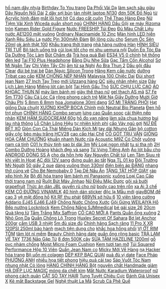 [ hồ nam dây nhựa](https://cuahang1.github.io/p0/1/118/dong-ho-nam-day-nhua-casio-chinh-hang-anh-khue-ae-1000w-1avdf-mua-hang-online/) [ Birthday To You trang](https://cuahang1.github.io/p0/3/302/bong-tron-in-chu-happy-birthday-to-you-trang-tri-sinh-nhat-phong-cach-han-quoc-mua-hang-online/) [ Da Phối Vải Dạ](https://cuahang1.github.io/p0/5/788/op-dien-thoai-da-phoi-vai-da-mem-bao-ve-camera-thoi-trang-cho-iphone-12-11-pro-max-x-xs-max-7-8-plus-mua-hang-online/) [ làm sạch sâu giàu](https://cuahang1.github.io/p0/12/378/bo-san-pham-nuoc-tay-trang-lam-sach-sau-giau-khoang-danh-cho-da-dau-mun-la-roche-posay-effaclar-micellar-water-oily-skin-mua-hang-online/) [ Dây Nguồn Nối Dài](https://cuahang1.github.io/p0/12/110/day-nguon-noi-dai-24pin-8pin-led-rgb-dong-bo-mainboard-dong-bo-hub-coomoon-rgb-hang-ambino-mua-hang-online/) [ 2 dây sợi bún](https://cuahang1.github.io/p0/8/762/ao-2-day-soi-bun-croptop-tron-homi-fashion-mua-hang-online/) [ tản nhiệt laptop N130](https://cuahang1.github.io/p0/11/367/de-tan-nhiet-laptop-n130-2-quat-cuc-mat-mua-hang-online/) [ đơn 50K Đồ Ngủ](https://cuahang1.github.io/p0/3/596/ma-1010fashionsale206-giam-10k-don-50k-do-ngudo-bo-pijama-lua-gam-tay-ngan-quan-dai-cao-cap-anh-thatvideo-mua-hang-online/) [ từ Acrylic hình đám](https://cuahang1.github.io/p0/10/599/day-deo-mat-kinh-tai-nghe-day-chuyen-lam-tu-acrylic-hinh-dam-may-hoat-hinh-kieu-dang-sang-tao-mua-hang-online/) [ mắt lồi hot hit](https://cuahang1.github.io/p0/7/182/goi-om-gau-bong-khung-long-mat-loi-hot-hit-vai-nhung-co-dan-4-chieu-hang-cao-cap-bird-book-bird-book-mua-hang-online/) [ Có dao cắt cuộn](https://cuahang1.github.io/p0/4/599/nilon-u-te-moi-long-may-co-dao-cat-cuon-200m-mua-hang-online/) [ Thể Thao Hàng Đẹp](https://cuahang1.github.io/p0/6/757/ao-bra-tap-gym-yoga-the-thao-hang-dep-m31-mua-hang-online/) [ Nữ Tiệm Vải Xinh](https://cuahang1.github.io/p0/1/381/quan-short-nu-tiem-vai-xinh-quan-dui-nu-rach-hang-quang-chau-qd001-mua-hang-online/) [ Wiceda quần short ngủ](https://cuahang1.github.io/p0/10/994/quan-dui-lua-satin-ngan-mac-nha-wicedaquan-short-ngu-nu-mac-trong-vay-2-mau-den-da-ql130-mua-hang-online/) [ CHÍNH HÃNG Dầu Gội](https://cuahang1.github.io/p0/10/830/100-chinh-hang-dau-goi-buoi-vi-jully-giam-rung-toc-kich-moc-toc-lam-sach-khoe-da-dau-mua-hang-online/) [ xe máy Rizoma tròn](https://cuahang1.github.io/p0/10/851/kinh-chieu-hau-xe-may-rizoma-tron-hang-cao-cap-le1-guong-chieu-hau-tron-rizoma-gan-moi-loai-xe-may-mua-hang-online/) [ Kamen Rider Gold Figure](https://cuahang1.github.io/p0/8/470/mo-hinh-kamen-rider-gold-figure-03-mua-hang-online/) [ Nước FREESHIP Túi Đeo](https://cuahang1.github.io/p0/6/776/tui-deo-cheo-nam-nu-chong-tham-nuoc-freeship-tui-deo-cheo-bao-tu-nam-nu-dep-ca-tinh-chinh-hang-weixier-mua-hang-online/) [ Đủ Màu Chất Liệu](https://cuahang1.github.io/p0/7/863/quan-the-thao-nam-vuvo-official-3-soc-du-mau-chat-lieu-cao-cap-mua-hang-online/) [ nước AE1200 mặt vuông](https://cuahang1.github.io/p0/2/829/dong-ho-dien-tu-nam-chong-nuoc-ae1200-mat-vuong-day-kim-loai-thep-duc-thiet-ke-kieu-dang-thoi-trang-nam-tinh-dh09-mua-hang-online/) [ Ordinary Niacinamide 10 Zinc](https://cuahang1.github.io/p0/10/361/tinh-chat-giam-mun-the-ordinary-niacinamide-10-zinc-1-30ml-mua-hang-online/) [ Màn hình LED hiển](https://cuahang1.github.io/p0/7/745/memo-dl05-quat-tan-nhiet-so-lanh-cho-dien-thoai-man-hinh-led-hien-thi-nhiet-do-led-rgb-gia-re-nhat-mua-hang-online/) [ Xanh Rêu Siêu Lạ](https://cuahang1.github.io/p0/0/58/ao-khoac-hoodie-ni-theu-hinh-mat-buon-xanh-reu-sieu-la-unisex-ulzzang-mua-hang-online/) [ nước Pin 300mAh Đàm](https://cuahang1.github.io/p0/8/755/tang-tai-phu-tai-nghe-bluetooth-nhet-tai-khong-day-x8-true-wireless-chong-nuoc-pin-300mah-dam-thoai-48h-nghe-nhac-36h-mua-hang-online/) [ Bộ lông cừu cho](https://cuahang1.github.io/p0/2/352/bo-long-cuu-cho-be-co-mu-cute-mua-hang-online/) [Serum Ốc Sên 20ml](https://cuahang1.github.io/p0/2/138/serum-oc-sen-20ml-mua-hang-online/) [ ok ảnh thật 100](https://cuahang1.github.io/p0/5/343/vi-nam-chat-dep-dung-ok-anh-that-100-ko-kem-hop-mua-hang-online/) [ Khẩu trang thời trang](https://cuahang1.github.io/p0/6/942/khau-trang-thoi-trang-mau-hong-mua-5-tang-1-khau-trang-vai-cao-cap-thoang-khi-azumikichi-mua-hang-online/) [ nhà hàng nướng Hàn](https://cuahang1.github.io/p0/6/689/keo-cat-thit-cao-cap-chuyen-dung-cho-nha-hang-nuong-han-quoc-mua-hang-online/) [ HÌNH SIÊU TRÍ TUỆ](https://cuahang1.github.io/p0/11/200/bo-xep-hinh-sieu-tri-tue-khong-lo-520-chi-tiet-mua-hang-online/) [ Bộ tách uống trà](https://cuahang1.github.io/p0/8/954/bo-tach-uong-tra-vintage-sj118-mua-hang-online/) [ cũi loại tốt cho](https://cuahang1.github.io/p0/0/610/bo-man-cui-loai-tot-cho-be-mua-hang-online/) [ mi shu uemura nội](https://cuahang1.github.io/p0/4/154/kep-mi-shu-uemura-noi-dia-nhat-mua-hang-online/) [ Duốn Ép Tóc Đa](https://cuahang1.github.io/p0/7/629/may-uon-duoi-toc-2-trong-1-padabanic-may-uon-duon-ep-toc-da-chuc-nang-tang-kem-bo-phu-kien-mua-hang-online/) [ Da Dưỡng Tóc Làm](https://cuahang1.github.io/p0/1/544/150ml-dau-dua-ep-lanh-nguyen-chat-100-duong-da-duong-toc-lam-dep-mua-hang-online/) [Bút Chấm đá](https://cuahang1.github.io/p0/0/645/but-cham-da-mua-hang-online/) [ Trà hoa quả Bali](https://cuahang1.github.io/p0/2/785/tra-hoa-qua-bali-100g-mua-hang-online/) [ ES34 V5 0 chính](https://cuahang1.github.io/p0/6/438/tai-nghe-bluetooth-hoco-es34-v50-chinh-hang-mua-hang-online/) [ hệ thống đèn led](https://cuahang1.github.io/p0/5/702/nguon-tong-nguon-to-ong-24v-20a15a10a5a3a-chuyen-dung-cho-he-thong-den-led-motor-va-cac-thiet-bi-su-dung-24v-dc-mua-hang-online/) [ Tai F10 Plus Headphone](https://cuahang1.github.io/p0/9/194/tai-nghe-chup-tai-f10-plus-headphone-nghe-nhac-cuc-hay-am-bass-manh-me-bao-hanh-1-nam-mua-hang-online/) [ Bằng Dịu Nhẹ Sữa](https://cuahang1.github.io/p0/7/534/sua-rua-mat-cetaphil-gentle-cleanser-do-ph-can-bang-diu-nhe-sua-rua-mat-phu-hop-voi-moi-loai-da-cap-am-lanh-ti-mua-hang-online/) [ Gạc Tẩm Cồn Alcohol](https://cuahang1.github.io/p0/5/910/bong-gac-tam-con-alcohol-pads-greetmed-hop-100-mieng-mua-hang-online/) [ Sơ Mi Ngắn Tay](https://cuahang1.github.io/p0/3/163/vay-so-mi-ngan-tay-ullzang-mua-hang-online/) [ Chì Viên Tẩy Chì](https://cuahang1.github.io/p0/9/878/vien-thai-chi-vien-tay-chi-haosani-100-vien-mua-hang-online/) [ ấm tử sa Nghi](https://cuahang1.github.io/p0/4/921/am-tra-tu-sa-ha-huong-tay-thi-am-tu-sa-nghi-hung-mua-hang-online/) [ Áo Bra Thun 2](https://cuahang1.github.io/p0/1/46/ao-bra-thun-2-day-co-mut-nguc-gam-mau-pastel-quyen-ru-388-mua-hang-online/) [ Dầu gội đầu Clear](https://cuahang1.github.io/p0/8/37/dau-goi-dau-clear-thao-duoc-140g-mua-hang-online/) [ đùi bé trai bé](https://cuahang1.github.io/p0/12/370/body-dui-be-trai-be-gai-hm-auth-mua-hang-online/) [ Dán Ngực Silicon Trong](https://cuahang1.github.io/p0/0/292/cuon-bang-dinh-dan-nguc-silicon-trong-suot-5m-mua-hang-online/) [ Hãng Kem cấp nước](https://cuahang1.github.io/p0/1/509/hang-chinh-hang-kem-cap-nuoc-clinique-moisture-surge-72h-auto-replenishing-hydrator-mua-hang-online/) [ dưỡng Tribat cao cấp](https://cuahang1.github.io/p0/7/805/1-kg-dat-dinh-duong-tribat-cao-cap-trong-cay-gieo-hat-uom-cay-con-mua-hang-online/) [ KEM CHỐNG NẾP NHĂN](https://cuahang1.github.io/p0/11/161/hot-new-doskinkem-chong-nep-nhan-mat-doskin-mua-hang-online/) [ Malaysia 100 Chiếc Dai](https://cuahang1.github.io/p0/3/735/gia-re-gang-y-te-natrile-khong-bot-malaysia-100-chiec-dai-day-chac-chan-bao-ve-da-tay-ban-mua-hang-online/) [ Đùi short jean Nam](https://cuahang1.github.io/p0/1/426/si-cac-mau-quan-dui-short-jean-nam-ma-1282-tnhung-mua-hang-online/) [ 27 Inch Tay Treo](https://cuahang1.github.io/p0/10/887/gia-treo-2-man-hinh-m052-17-27-inch-tay-treo-hai-man-hinh-kep-thanh-ban-re-hon-nb-f160-nb-h180-mua-hang-online/) [ mới Ulzzang hàng QC](https://cuahang1.github.io/p0/3/537/freeship-ao-babydoll-kieu-moi-ulzzang-hang-qc-loai-1-anh-that-tu-chup-1000-mua-hang-online/) [ siêu nhân nhện size](https://cuahang1.github.io/p0/3/568/bo-sieu-nhan-nhen-size-nhi-mua-hang-online/) [ Dây Lịch Lãm Hàng](https://cuahang1.github.io/p0/6/255/giay-tay-nam-khong-day-lich-lam-hang-hot-2020-mua-hang-online/) [ Miếng lót cán bột](https://cuahang1.github.io/p0/1/453/mieng-lot-can-bot-chong-dinh-tien-loi-mua-hang-online/) [ Tai Hình Gấu Thỏ](https://cuahang1.github.io/p0/3/527/hoa-tai-hinh-gau-tho-de-thuong-cho-nu-mua-hang-online/) [ SỨC CHỊU LỰC CAO](https://cuahang1.github.io/p0/10/949/vanh-vot-cau-ca-carbon-sieu-ben-suc-chiu-luc-cao-do-dan-hoi-cuc-tot-rong-40cm-45cm-do-cau-coye-mua-hang-online/) [ ÁO KHOÁC THUN NỈ](https://cuahang1.github.io/p0/10/820/ao-khoac-cadigan-nam-nu-ao-khoac-thun-ni-bomber-kieu-dang-bong-chay-thoi-trang-cs-mua-hang-online/) [ máy làm bánh mì](https://cuahang1.github.io/p0/0/143/may-lam-banh-mi-panasonic-mua-hang-online/) [ giày thể thao nữ](https://cuahang1.github.io/p0/2/642/giay-the-thao-nu-2-mau-mua-hang-online/) [ gel thạch AS mã](https://cuahang1.github.io/p0/1/9/son-gel-thach-as-ma-abx-chai-do-mua-hang-online/) [ S7 Fe Sm T730](https://cuahang1.github.io/p0/6/946/bao-da-may-tinh-bang-mem-chong-soc-co-ngan-dung-but-cho-samsung-galaxy-tab-s7-fe-sm-t730-t735-t736-op-mua-hang-online/) [ Câu Cá Lóc Cá](https://cuahang1.github.io/p0/9/621/moi-gia-nhai-cau-ca-loc-ca-mu-mua-hang-online/) [ rộng phong cách trẻ](https://cuahang1.github.io/p0/6/136/ao-thun-tay-dai-dang-rong-phong-cach-tre-trung-cho-nu-mua-hang-online/) [ Mặt Nạ Giấy Dưỡng](https://cuahang1.github.io/p0/8/74/mat-na-giay-duong-da-hnb-detox-relaxing-mua-hang-online/) [ Mười Giờ Châu Phi](https://cuahang1.github.io/p0/11/475/goi-200-hat-giong-hoa-muoi-gio-chau-phi-nhieu-mau-mix-mua-hang-online/) [ 5 8mm 6 8mm](https://cuahang1.github.io/p0/11/426/khop-noi-truc-cung-5-5mm-5-8mm-6-8mm-8-8mm-mua-hang-online/) [ hoa Jomalone 30ml dạng](https://cuahang1.github.io/p0/9/847/nuoc-hoa-jomalone-30ml-dang-xit-mua-hang-online/) [ SƠ MI TRẮNG PHỐI](https://cuahang1.github.io/p0/11/674/ao-so-mi-trang-phoi-beo-ao-so-mi-kieu-gia-re-mua-hang-online/) [ Hạt giống Dưa chuột](https://cuahang1.github.io/p0/8/89/hat-giong-dua-chuot-chum-chiu-nhiet-sieu-qua-dua-chuot-luong-tinh-khong-can-thu-phan-dua-leo-baby-chum-mua-hang-online/) [ XƯƠNG KHỚP BOCA Chính](https://cuahang1.github.io/p0/7/0/vien-sui-xuong-khop-boca-chinh-hang-cong-nhan-boi-shopee-ho-tro-xuong-khop-mua-hang-online/) [ môi Neutral Bio Planeta](https://cuahang1.github.io/p0/2/398/mask-ngu-moi-neutral-bio-planeta-organica-mua-hang-online/) [ Đen hỗ trợ phun](https://cuahang1.github.io/p0/8/428/cslab-75-den-ho-tro-phun-xam-chinh-hang-mua-hang-online/) [ CHÍNH HÃNG Combo serum](https://cuahang1.github.io/p0/3/995/chinh-hang-combo-serum-tai-tao-da-yody-white-phuong-anh-mua-hang-online/) [ lưng cao Quần sooc](https://cuahang1.github.io/p0/0/964/quan-short-nu-nhung-lung-cao-quan-sooc-nhung-phoi-ao-cuc-de-di-choi-di-dao-pho-mua-hang-online/) [ cải thiện nếp nhăn](https://cuahang1.github.io/p0/8/209/goi-sample-tinh-chat-chong-lao-hoa-cai-thien-nep-nhan-ohui-age-recovery-essence-mua-hang-online/) [KEM HĂM SUDOCREAM 60g](https://cuahang1.github.io/p0/8/487/kem-ham-sudocream-60g-mua-hang-online/) [ hồ đo vạn năng](https://cuahang1.github.io/p0/0/928/dong-ho-do-van-nang-aneng-an8009-mua-hang-online/) [ làm sữa chua hương](https://cuahang1.github.io/p0/1/454/may-lam-sua-chua-huong-vi-truyen-thong-mua-hang-online/) [ bụi lau nhà thông](https://cuahang1.github.io/p0/7/721/robot-hut-bui-lau-nha-thong-minh-ecovacs-deebot-t5-fun-t5-neo-may-hut-bui-tu-dong-chinh-hang-thiet-bi-lam-sach-san-mua-hang-online/) [ Lỗ Chân Lông Hiệu](https://cuahang1.github.io/p0/0/203/bo-mat-na-va-serum-breylee-loai-bo-pimples-dau-den-va-se-khit-lo-chan-long-hieu-qua-17ml-co-ban-le-mua-hang-online/) [ tự nhiên kính phi](https://cuahang1.github.io/p0/5/210/gio-coi-trong-cay-dung-quan-aodecor-tu-nhien-kinh-phi-35cm-mua-hang-online/) [ cấp Váy ngủ gợi](https://cuahang1.github.io/p0/8/621/vay-ngu-sexy-cao-cap-vay-ngu-goi-cam-ren-hoa-co-v-hang-quang-chau-ren-hoa-srh1123-mua-hang-online/) [ NỮ ĐẾ BỆT XỎ](https://cuahang1.github.io/p0/8/923/dep-le-nu-loviie-basics-dep-quai-ngang-dep-nu-de-bet-xo-ngon-dep-nu-day-manh-dinh-da-dep-xo-ngon-d201235-d201236-mua-hang-online/) [ Giòn Con Cá Thái](https://cuahang1.github.io/p0/11/844/bot-rau-cau-gion-con-ca-thai-lan-goi-le-25g-chinh-hang-mua-hang-online/) [ Miếng Dán Kích Mí](https://cuahang1.github.io/p0/8/582/set-50-mieng-dan-kich-mi-vo-hinh-tien-dung-cho-nu-mua-hang-online/) [ tay dài Nhung Gân](https://cuahang1.github.io/p0/3/742/ao-khoac-jacket-form-rong-tay-dai-nhung-gan-cow-ulzzang-anh-that-mua-hang-online/) [ bộ cotton giấy cộc](https://cuahang1.github.io/p0/6/797/combo-5-bo-cotton-giay-coc-tay-cho-be-khuya-giua-hang-dep-3-11kg-mua-hang-online/) [ bèo màu trắng HCV28](https://cuahang1.github.io/p0/5/272/chan-vay-dai-lua-xe-ta-vien-beo-mau-trang-hcv28-hin-hin-store-mua-hang-online/) [ cao cấp Hai Chế](https://cuahang1.github.io/p0/10/987/royal-kludge-rk836-ban-phim-co-rk71-pro-ban-moi-71-led-rgb-cao-cap-hai-che-do-bluetooth-khong-dayco-day-mua-hang-online/) [ CỔ GÓT TRỤ VÂN](https://cuahang1.github.io/p0/7/676/boot-dui-cao-co-got-tru-van-go-va-got-vat-co-khoa-suon-quang-chau-fullbox-889-xc60-mua-hang-online/) [ GIỐNG HOA CẨM CHƯỚNG](https://cuahang1.github.io/p0/6/459/100h-hat-giong-hoa-cam-chuong-kep-mix-mua-hang-online/) [ khuẩn nhanh Nước rửa](https://cuahang1.github.io/p0/9/863/dung-dich-sat-khuan-xit-sat-khuan-nhanh-nuoc-rua-tay-kho-nhanh-chai-50ml-100ml-300ml-500ml-mua-hang-online/) [ Acoustic M9Z Có Chốt](https://cuahang1.github.io/p0/10/997/capo-kim-loai-dan-guitar-acoustic-m9z-co-chot-nho-day-mua-hang-online/) [ vuông nam cá tính](https://cuahang1.github.io/p0/3/64/ao-ba-lo-co-vuong-nam-ca-tinh-sa455-mua-hang-online/) [ C01 ly thủy tinh](https://cuahang1.github.io/p0/3/880/coc-thuy-tinh-vien-vang-van-hoa-tiet-mat-troi-heodecor-c01-ly-thuy-tinh-cao-cap-mua-hang-online/) [ sao bi dài 3m](https://cuahang1.github.io/p0/11/780/day-den-sao-bi-dai-3m-20-led-tang-kem-pin-mua-hang-online/) [ Mỹ Loại ngon nhất](https://cuahang1.github.io/p0/3/627/mut-nam-viet-quat-ocean-spray-chuan-my-loai-ngon-nhat-goi-100g-mua-hang-online/) [ tu si tha nh](https://cuahang1.github.io/p0/10/407/tuong-tu-si-thanh-tam-huong-phat-mua-hang-online/) [ 2H Combo Dưỡng Hoàng](https://cuahang1.github.io/p0/2/826/hoa-toc-2h-combo-duong-hoang-thien-sam-mua-hang-online/) [ khách đẹp và sang](https://cuahang1.github.io/p0/1/547/dong-ho-treo-tuong-go-co-qua-lac-phong-cach-bac-au-do-trang-tri-phong-khach-dep-va-sang-trong-bao-hanh-1-nam-mua-hang-online/) [ Từ Vựng Tiếng Anh](https://cuahang1.github.io/p0/1/378/sach-hack-nao-1500-tu-vung-tieng-anh-theo-chu-de-tang-app-hack-nao-pro-huong-dan-hoc-phat-am-mua-hang-online/) [ Áo lót bầu cho](https://cuahang1.github.io/p0/5/923/ao-lot-bau-cho-con-bu-chong-chay-xe-ao-nguc-bau-mua-hang-online/) [ ANDROID DÒNG SS A](https://cuahang1.github.io/p0/10/970/bao-hanh-doi-moi-tai-nghe-dung-cho-tat-ca-cac-dong-dien-thoai-android-dong-ss-akg-s10s10-plus-mua-hang-online/) [ cho da hỗn hợp](https://cuahang1.github.io/p0/11/73/sua-rua-mat-chua-pha-danh-cho-da-hon-hop-da-dau-mun-svr-sebiaclear-gel-moussant-55ml-mua-hang-online/) [ Xay Nguyên Chất túi](https://cuahang1.github.io/p0/2/773/ca-phe-phin-hancoffee-robusta-ground-ca-phe-hat-rang-xay-nguyen-chat-tui-500g-hn100rb1-mua-hang-online/) [ Len Tăm Siuu rẻ](https://cuahang1.github.io/p0/9/256/ve-san-combo-3-ao-len-tam-siuu-re-anh-that-mua-hang-online/) [ khi viết In Hoạt](https://cuahang1.github.io/p0/6/402/bang-dan-ngon-ta-bao-ve-ngon-tay-khi-viet-in-hoat-hinh-de-thuong-chong-chai-san-khi-viet-chat-lieu-vai-khong-det-dan-mua-hang-online/) [ AC đôi 12V sang](https://cuahang1.github.io/p0/7/774/mach-chuyen-nguon-ac-doi-12v-sang-dien-ap-dc-12v-dung-cho-mach-preampli-mua-hang-online/) [ đựng quần áo tất](https://cuahang1.github.io/p0/9/543/combo-3-hop-vai-dung-bao-quan-do-lot-khay-dung-quan-ao-tat-vo-bang-vai-khong-det-tiet-kiem-dien-tich-6-7-24-mua-hang-online/) [ Nga TL 01 kg](https://cuahang1.github.io/p0/6/59/dung-la-me-tai-heo-lam-sach-nga-tl-01-kg-vi-hut-chan-khong-mua-hang-online/) [ Đội Trưởng Mỹ Người](https://cuahang1.github.io/p0/0/870/do-choi-sieu-anh-hung-cho-be-doi-truong-my-nguoi-sat-mua-hang-online/) [ 50 giấy 2 que](https://cuahang1.github.io/p0/9/286/tang-50-giay-2-que-wax-triet-long-an-lanh-mua-hang-online/) [ dáng vuông thon 330ml](https://cuahang1.github.io/p0/0/991/chai-thuy-tinh-nap-thiec-dung-nuoc-ep-sua-hat-dang-vuong-thon-330ml-2paint-mua-hang-online/) [ điện biến áp ĐĂNG](https://cuahang1.github.io/p0/4/869/bo-doi-nguon-220v-sang-110v-100v-1500va-cho-noi-com-dien-bien-ap-dang-minh-dong-hanh-tron-doi-mua-hang-online/) [ nhang thờ cúng vẽ](https://cuahang1.github.io/p0/5/329/ong-dung-nhang-tho-cung-ve-sen-hong-trong-dam-phong-thuy-tai-loc-nhieu-co-mua-hang-online/) [ Cho Bé Nemobaby 0](https://cuahang1.github.io/p0/9/258/mu-cho-be-so-sinh-mu-cotton-cho-be-nemobaby-0-12-thang-mua-hang-online/) [ Tạp Dề Nấu Ăn](https://cuahang1.github.io/p0/12/367/tap-de-hinh-hoa-tap-de-nau-an-dai-chong-tham-nuoc-va-dau-co-khan-lau-tay-mua-hang-online/) [ TẶNG TẤT HỘP GIÀY](https://cuahang1.github.io/p0/9/86/tang-tat-hop-giay-the-thao-700-pq-nam-nu-mua-hang-online/) [ ráp xếp hình Xe](https://cuahang1.github.io/p0/5/511/lap-rap-xep-hinh-xe-cua-kai-va-zane-11161-mua-hang-online/) [ Bộ đồ hóa trang](https://cuahang1.github.io/p0/6/138/bo-do-hoa-trang-bobora-ngay-halloween-cho-be-mua-hang-online/) [ làm bánh mì Panasonic](https://cuahang1.github.io/p0/7/3/may-lam-banh-mi-panasonic-sd-zb2512-mua-hang-online/) [ xuống Loại Cao Cấp](https://cuahang1.github.io/p0/7/888/de-tan-nhiet-laptop-n99-cooling-pad-cho-laptop-tu-17-inch-tro-xuong-loai-cao-cap-1-fan-2-fan-de-nang-45-do-mua-hang-online/) [ thời trang nam nữ](https://cuahang1.github.io/p0/6/213/kinh-ram-thoi-trang-nam-nu-chong-tia-uv400-gong-chu-v-mua-hang-online/) [ Ruột Bút Máy Jinhao](https://cuahang1.github.io/p0/10/495/set-100-ruot-but-may-jinhao-mau-xanh-den-26mm-thay-the-thong-dung-cho-truong-hoc-van-phong-mua-hang-online/) [ Nữ Điều Mặc Được](https://cuahang1.github.io/p0/6/195/ao-so-mi-tron-dang-rong-tay-dai-xanh-duong-nam-nu-dieu-mac-duoc-so-mi-tay-dai-dang-rong-unisex-mm-mua-hang-online/) [ gội xả bưởi grapefruit](https://cuahang1.github.io/p0/0/441/bo-goi-xa-buoi-grapefruit-850ml-mau-moi-mua-hang-online/) [ Thức ăn dán JBL](https://cuahang1.github.io/p0/9/616/thuc-an-dan-jbl-novo-tab-hop-to-400-vien-jbl-novotab-thuc-an-vien-dan-cho-ca-ho-thuy-sinh-ho-ca-canh-mua-hang-online/) [ quyến rũ cho nữ](https://cuahang1.github.io/p0/2/700/ma-1010fashionsale1-giam-10k-don-50k-ao-croptop-tay-dai-phoi-co-chu-v-khoet-sau-quyen-ru-cho-nu-ao-nu-mua-hang-online/) [ body cao trên rốn](https://cuahang1.github.io/p0/2/760/ma-1010fashionsale3276-giam-10k-don-50k-co-san-freeship-tu-50k-ao-thun-tay-dai-co-cao-croptop-body-cao-tren-ron-fz-mua-hang-online/) [ xa Ai 3 chế](https://cuahang1.github.io/p0/10/70/sieu-pham-sung-massage-cam-tay-chinh-hang-booster-m2-cong-nghe-mat-xa-ai-3-che-do-mua-hang-online/) [ KEM CÓ ĐƯỜNG VINAMILK](https://cuahang1.github.io/p0/11/229/sua-bot-nguyen-kem-co-duong-vinamilk-dinh-duong-hop-giay-400g-mua-hang-online/) [ 40 hình dán sticker](https://cuahang1.github.io/p0/9/253/set-40-hinh-dan-sticker-trang-tri-clb-manchester-united-mua-hang-online/) [ độc lạ Mẫu mới](https://cuahang1.github.io/p0/9/540/quan-lot-ren-hoa-van-goi-cam-thiet-ke-doc-la-mau-moi-dnl13-mua-hang-online/) [ giayBOM đế cao 3](https://cuahang1.github.io/p0/6/134/giay-the-thao-nu-giaybom-de-cao-3-cm-b1127-mua-hang-online/) [ vệ mặt đồng hồ](https://cuahang1.github.io/p0/7/435/mieng-dan-ppf-bao-ve-mat-dong-ho-apple-watch-tu-phuc-hoi-vet-xuot-tu-dan-de-hang-xuat-my-chau-au-mua-hang-online/) [ Kít RF thu phát](https://cuahang1.github.io/p0/8/466/kit-rf-thu-phat-wifi-esp8266-nodemcu-lua-v3-ch340-bao-hanh-6-thang-mua-hang-online/) [ 689VN sở hữu 6](https://cuahang1.github.io/p0/2/879/noi-ap-suat-da-nang-chefchef-689vn-so-huu-6-chuc-nang-va-co-the-thay-the-duoc-cac-thiet-bi-khac-trong-gia-dinh-mua-hang-online/) [ 10 viên tăng cường](https://cuahang1.github.io/p0/3/724/super-man-1h-hop-10-vien-tang-cuong-sinh-ly-nam-mua-hang-online/) [ Addario EJ45 EJ46 EJ49](https://cuahang1.github.io/p0/5/907/day-dan-guitar-classic-daddario-ej45-ej46-ej49-chat-luong-cao-cap-mua-hang-online/) [ Chống Nước Chống Xước](https://cuahang1.github.io/p0/2/405/vi-nam-cam-tay-luxury-cao-cap-da-pu-chong-nuoc-chong-xuoc-cuc-tot-mua-hang-online/) [ Gội Gừng WEILAIYA Hỗ](https://cuahang1.github.io/p0/0/407/bo-dau-goi-gung-weilaiya-ho-tro-ngan-rung-kich-moc-toc-chinh-hang-mua-hang-online/) [Bếp nướng Locknlock](https://cuahang1.github.io/p0/1/186/bep-nuong-locknlock-mua-hang-online/) [ Kem Chống Nắng SJMmedical](https://cuahang1.github.io/p0/5/381/kem-chong-nang-sjmmedical-anti-uv-perfect-sunscrean-sjm-medical-mua-hang-online/) [ bé gái size 26](https://cuahang1.github.io/p0/2/536/giay-cong-chua-be-gai-size-26-35-noi-bat-mua-hang-online/) [ 20cm Quà tặng từ](https://cuahang1.github.io/p0/8/792/noi-van-da-green-cook-gss03-20-size-20cm-qua-tang-tu-sua-nutifood-mua-hang-online/) [ Tắm Trắng Mix Saffron](https://cuahang1.github.io/p0/8/382/chinh-hang-combo-kem-body-collagen-x3-luxury-kem-face-tam-trang-mix-saffron-my-pham-dong-anh-colagen-x3-mua-hang-online/) [ CỔ CAO MỚI A](https://cuahang1.github.io/p0/4/712/giay-bot-nu-co-cao-moi-a-1-mua-hang-online/) [ Pants Quần ống xuông](https://cuahang1.github.io/p0/1/232/basic-track-pants-quan-ong-xuong-rong-mua-hang-online/) [ 2 Nhỏ Gọn Da](https://cuahang1.github.io/p0/11/189/vi-nu-ngan-mini-cam-tay-chinh-hang-tailian-gap-2-nho-gon-da-cao-cap-cuc-dep-gia-re-tl09-micocah-mall-mua-hang-online/) [ Quần Chống Lộ Trong](https://cuahang1.github.io/p0/9/945/chan-vay-ngan-chu-a-vien-chi-lung-cao-co-quan-chong-lo-trong-m043-chan-vay-den-sang-trong-mua-hang-online/) [ Huxley Secret Of Sahara](https://cuahang1.github.io/p0/1/204/mat-na-tay-te-bao-chet-huxley-secret-of-sahara-scrub-mask-30g-mua-hang-online/) [ Bơ lạt Anchor 200gr](https://cuahang1.github.io/p0/3/623/bo-lat-anchor-200gr-500gr-mua-hang-online/) [ cắm USB 3 nhiệt](https://cuahang1.github.io/p0/7/806/den-hoc-thunlit-co-hop-dung-but-cam-usb-3-nhiet-do-mau-co-the-dieu-chinh-do-sang-mua-hang-online/) [ 5m đủ size đủ](https://cuahang1.github.io/p0/7/859/luoi-bay-chim-tang-hinh-thai-lan-cao-5m-du-size-du-loai-50m-tu-chao-mao-se-cu-gay-co-cuoc-ga-rung-mua-hang-online/) [ Chính hãng Sạch răng](https://cuahang1.github.io/p0/7/47/chi-nha-khoa-oral-b-chinh-hang-sach-rang-thom-mieng-mua-hang-online/) [ 11 Pro X XR](https://cuahang1.github.io/p0/5/318/op-lung-hoa-tiet-de-thuong-doc-dao-danh-cho-iphone-12-mini-11-pro-x-xr-xs-max-se-2020-6-6s-7-8-plus-mua-hang-online/) [ 120PSI 250ml bảo hành](https://cuahang1.github.io/p0/0/860/may-tam-nuoc-aquapulse-a600-che-do-diy-mode-30-120psi-250ml-bao-hanh-12-thang-doi-moi-mua-hang-online/) [ mạch tiện dụng cho](https://cuahang1.github.io/p0/10/318/sale-socthot-inox-304-khang-khuan-da-nang-2-mat-inoxlua-mach-tien-dung-cho-can-bep-cua-gia-dinh-mua-thot-tang-dao-mua-hang-online/) [ khắc hoa hồng phối](https://cuahang1.github.io/p0/6/766/tui-cam-tay-dieu-khac-hoa-hong-phoi-mau-mua-hang-online/) [ VỊ ỚT RIM TÔM](https://cuahang1.github.io/p0/9/750/gia-vi-ot-rim-tom-kho-quet-35k-200g-mua-hang-online/) [ tăm lót nỉ mềm](https://cuahang1.github.io/p0/2/518/vay-nhung-tam-lot-ni-mem-mai-am-ap-cho-be-gai-vay-be-gai-mau-do-de-thuong-mua-hang-online/) [ Beauty Chính hãng date](https://cuahang1.github.io/p0/5/206/nuoc-ep-can-tay-green-beauty-chinh-hang-date-moi-mua-hang-online/) [ quần ống rộng basic](https://cuahang1.github.io/p0/3/476/quan-ong-rong-basic-trang-nam-nu-mua-hang-online/) [ TRÀ LAM VẼ TAY](https://cuahang1.github.io/p0/4/876/co-san-binh-tra-lam-ve-tay-gom-su-nhat-mua-hang-online/) [ T736 Nắp Gập Từ](https://cuahang1.github.io/p0/7/268/bao-da-may-tinh-bang-samsung-galaxy-tab-s7-fe-s7-lite-s7-plus-sm-t730-t736-nap-gap-tu-tinh-chong-dau-van-tay-mua-hang-online/) [ 8 đơn 500K cây](https://cuahang1.github.io/p0/6/129/ma-2010fmcgsale-giam-8-don-500k-cay-vay-oc-ngoc-trai-rotala-pearl-mua-hang-online/) [ SỮA TẮM HAZELINE 1200ml](https://cuahang1.github.io/p0/3/809/sua-tam-hazeline-1200ml-kem-km-chai-sua-tam-nho-300m-hang-km-theo-phan-loai-va-theo-tung-ctrinh-cua-cty-mua-hang-online/) [ gỗ pvc nhám chống](https://cuahang1.github.io/p0/2/891/simili-trai-san-van-go-mieng-tham-nhua-lot-nen-gia-go-pvc-nham-chong-tron-truot-mua-hang-online/) [ Moist Micro Foam Cushion](https://cuahang1.github.io/p0/2/303/phien-ban-dac-bietbo-phan-nuoc-duong-am-da-kho-sum37-air-rising-tfdazzling-moist-micro-foam-cushion-heart-edition-15g-mua-hang-online/) [ Kem tươi tan mỡ](https://cuahang1.github.io/p0/2/996/kem-tuoi-tan-mo-gia-truyen-gung-ot-mua-hang-online/) [Túi Squared](https://cuahang1.github.io/p0/9/791/tui-squared-mua-hang-online/) [ Performance Hộp 10 Viên](https://cuahang1.github.io/p0/4/392/berocca-performance-hop-10-vien-vien-sui-bo-sung-vitamin-va-khoang-chat-tang-suc-de-khang-co-the-mua-hang-online/) [ Quần Jean Nam co](https://cuahang1.github.io/p0/11/714/quan-jean-nam-co-gian-mau-de-phoi-cho-nam-tu-mua-hang-online/) [ Micky Mới Về Hàng](https://cuahang1.github.io/p0/5/359/ao-ni-micky-moi-ve-hang-quang-chau-sieu-hot-unisex-mua-hang-online/) [ nạ Hacker hóa trang](https://cuahang1.github.io/p0/3/235/mat-na-hacker-hoa-trang-le-hoi-hoa-trang-halloween-mua-hang-online/) [ Bộ uốn mi colagen](https://cuahang1.github.io/p0/7/569/bo-uon-mi-colagen-6d-uon-mi-wave-hang-mi-sieu-xin-mua-hang-online/) [ DÉP KẸP BẠC QUAI](https://cuahang1.github.io/p0/6/419/dep-kep-bac-quai-chu-a-mua-hang-online/) [ quả đủ vị date](https://cuahang1.github.io/p0/4/531/ma-incu1114-giam-25-don-99k-banh-mochi-kem-lanh-hoa-qua-du-vi-date-moi-an-vat-tintin-mua-hang-online/) [ Face Pháp PHƯƠNG ANH](https://cuahang1.github.io/p0/5/492/chinh-hang-kem-face-phap-phuong-anh-2020-mua-hang-online/) [ nhiều họa tiết phong](https://cuahang1.github.io/p0/3/154/dia-nuong-dia-su-cach-nhiet-vuong-co-tay-cam-nhieu-hoa-tiet-phong-cach-bohemia-mua-hang-online/) [ hiệu quả cải tạo](https://cuahang1.github.io/p0/11/622/phan-trun-que-sfarm-pb01-5kg-hieu-qua-cai-tao-dat-toi-xop-mua-hang-online/) [ Sáp Vuốt Tóc Nam](https://cuahang1.github.io/p0/11/679/sap-vuot-toc-nam-bluman-ngua-van-giu-nep-cuc-dinh-full-hop-mua-hang-online/) [ nhung nhật Cỏ lông](https://cuahang1.github.io/p0/2/753/co-nhung-nhat-co-long-heo-mua-hang-online/) [ HÀNG CHÍNH HÃNG Bột](https://cuahang1.github.io/p0/3/263/hang-chinh-hang-bot-mi-bakers-choice-so-8-bot-mi-so-8-mua-hang-online/) [ nguyên chất Handmade giảm](https://cuahang1.github.io/p0/5/832/hat-ngu-hoa-hat-dinh-lich-100gr-ngu-hoa-hat-nguyen-chat-handmade-giam-mun-ngan-ngua-mun-lam-sang-da-mua-hang-online/) [ HÀ DIỆP LỤC MAGIC](https://cuahang1.github.io/p0/7/141/bot-ha-diep-luc-magic-skin-mua-hang-online/) [ móng da chết kìm](https://cuahang1.github.io/p0/5/18/kim-cat-mong-da-chet-kim-vang-mua-hang-online/) [ Mắt Nước Karadium Waterproof](https://cuahang1.github.io/p0/8/328/but-ke-mat-nuoc-karadium-waterproof-brush-liner-vo-trang-mua-hang-online/) [ nữ phong cách quân](https://cuahang1.github.io/p0/4/358/tui-deo-cheo-nam-nu-phong-cach-quan-doi-mua-hang-online/) [ CẮT SỎ TAY HAIR](https://cuahang1.github.io/p0/3/146/ao-cat-so-tay-hair-salon-pro-mua-hang-online/) [ Tung Tuyệt Chiêu Cực](https://cuahang1.github.io/p0/8/946/mo-hinh-nhan-vat-pokemon-tung-tuyet-chieu-cuc-dep-sac-net-de-thuong-mua-hang-online/) [ Đánh Giá Unisex X](https://cuahang1.github.io/p0/10/794/ao-khoac-bomber-nam-nu-ni-phoi-tay-da-ao-bomber-bong-chay-ny-chat-dep-co-anh-that-tu-chup-danh-gia-unisex-xstore-mua-hang-online/) [ Kẻ mắt Backstage Gel](https://cuahang1.github.io/p0/1/311/ke-mat-backstage-gel-eyeliner-cua-tonymoly-mua-hang-online/) [ Nghệ thuật La Mã](https://cuahang1.github.io/p0/1/886/nen-dien-tu-mo-phong-nghe-thuat-la-ma-phong-cach-retro-mua-hang-online/) [ Scrub Cà Phê Quế](https://cuahang1.github.io/p0/4/799/tay-da-chet-toan-than-organic-shop-organic-body-scrub-ca-phe-que-hoi-250ml-mua-hang-online/) 